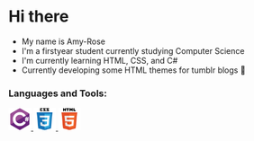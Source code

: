 # Hi there

- My name is Amy-Rose
- I'm a firstyear student currently studying Computer Science
- I'm currently learning HTML, CSS, and C#
- Currently developing some HTML themes for tumblr blogs 👀

<h3 align="left">Languages and Tools:</h3>
<p align="left"> <a href="https://www.w3schools.com/cs/" target="_blank" rel="noreferrer"> <img src="https://raw.githubusercontent.com/devicons/devicon/master/icons/csharp/csharp-original.svg" alt="csharp" width="40" height="40"/> </a> <a href="https://www.w3schools.com/css/" target="_blank" rel="noreferrer"> <img src="https://raw.githubusercontent.com/devicons/devicon/master/icons/css3/css3-original-wordmark.svg" alt="css3" width="40" height="40"/> </a> <a href="https://www.w3.org/html/" target="_blank" rel="noreferrer"> <img src="https://raw.githubusercontent.com/devicons/devicon/master/icons/html5/html5-original-wordmark.svg" alt="html5" width="40" height="40"/> </a> </p>

<!---
korecassandra/korecassandra is a ✨ special ✨ repository because its `README.md` (this file) appears on your GitHub profile.
You can click the Preview link to take a look at your changes.
--->

